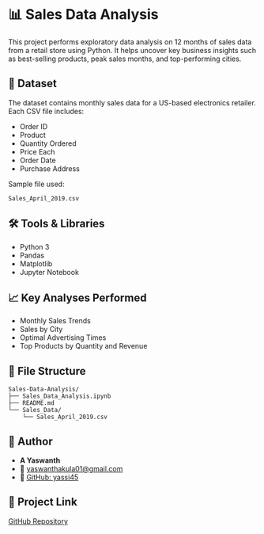 # 📊 Sales Data Analysis

This project performs exploratory data analysis on 12 months of sales data from a retail store using Python. It helps uncover key business insights such as best-selling products, peak sales months, and top-performing cities.

## 📁 Dataset

The dataset contains monthly sales data for a US-based electronics retailer. Each CSV file includes:

- Order ID
- Product
- Quantity Ordered
- Price Each
- Order Date
- Purchase Address

Sample file used:
```
Sales_April_2019.csv
```

## 🛠️ Tools & Libraries

- Python 3
- Pandas
- Matplotlib
- Jupyter Notebook

## 📈 Key Analyses Performed

- Monthly Sales Trends
- Sales by City
- Optimal Advertising Times
- Top Products by Quantity and Revenue

## 📒 File Structure

```
Sales-Data-Analysis/
├── Sales_Data_Analysis.ipynb
├── README.md
└── Sales_Data/
    └── Sales_April_2019.csv
```

## 👤 Author

- **A Yaswanth**
- 📧 yaswanthakula01@gmail.com
- 🔗 [GitHub: yassi45](https://github.com/yassi45)

## 🔗 Project Link

[GitHub Repository](https://github.com/yassi45/Sales-Data-Analysis)

